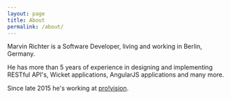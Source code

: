 ```yaml
---
layout: page
title: About
permalink: /about/
---
```


Marvin Richter is a Software Developer, living and working in Berlin, Germany.

He has more than 5 years of experience in designing and implementing RESTful API's, Wicket applications, AngularJS applications and many more.

Since late 2015 he's working at [pro!vision].

[pro!vision]: http://www.pro-vision.de
